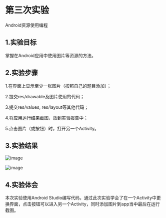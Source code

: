 # 第三次实验

Android资源使用编程

## 1.实验目标

掌握在Android应用中使用图片等资源的方法。

## 2.实验步骤

1.在界面上显示至少一张图片（按照自己的题目添加）；

2.提交res/drawable及图片使用的代码；

3.提交res/values, res/layout等其他代码；

4.将应用运行结果截图，放到实验报告中；

5.点击图片（或按钮）时，打开另一个Activity。

## 3.实验结果

![image](https://github.com/shaoqiangli/android-labs-2018/blob/master/Soft1614080902136/%E7%AC%AC%E4%B8%89%E6%AC%A1%E5%AE%9E%E9%AA%8C%E6%88%AA%E5%9B%BE1.png)

![image](https://github.com/shaoqiangli/android-labs-2018/blob/master/Soft1614080902136/%E7%AC%AC%E4%B8%89%E6%AC%A1%E5%AE%9E%E9%AA%8C%E6%88%AA%E5%9B%BE1.png)

## 4.实验体会

本次实验使用Android Studio编写代码，通过此次实验学会了在一个Activity中更换界面，点击按钮可以进入另一个Activity，同时添加图片到app当中最后在运行截图。
